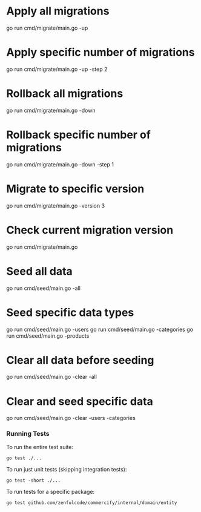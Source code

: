 # Apply all migrations

go run cmd/migrate/main.go -up

# Apply specific number of migrations

go run cmd/migrate/main.go -up -step 2

# Rollback all migrations

go run cmd/migrate/main.go -down

# Rollback specific number of migrations

go run cmd/migrate/main.go -down -step 1

# Migrate to specific version

go run cmd/migrate/main.go -version 3

# Check current migration version

go run cmd/migrate/main.go

# Seed all data

go run cmd/seed/main.go -all

# Seed specific data types

go run cmd/seed/main.go -users
go run cmd/seed/main.go -categories
go run cmd/seed/main.go -products

# Clear all data before seeding

go run cmd/seed/main.go -clear -all

# Clear and seed specific data

go run cmd/seed/main.go -clear -users -categories

### Running Tests

To run the entire test suite:

```shellscript
go test ./...
```

To run just unit tests (skipping integration tests):

```shellscript
go test -short ./...
```

To run tests for a specific package:

```shellscript
go test github.com/zenfulcode/commercify/internal/domain/entity
```

